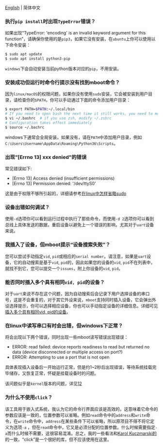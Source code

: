 [English](usage_problem.md) | 简体中文

### 执行`pip install`时出现`TypeError`错误？

如果出现“TypeError: 'encoding' is an invalid keyword argument for this function”，请确保你使用的是`pip3`，如果它没有安装，在`ubuntu`上你可以使用以下命令安装：

```sh
$ sudo apt update
$ sudo apt install python3-pip
```

`windows`下会自动安装当前python版本对应的`pip`，不用安装。

### 安装成功但运行时命令行提示没有找到mboot命令？

因为`linux/macOS`的权限问题，如果你没有使用`sudo`安装，它会被安装到用户目录，请检查你的`$PATH`，你可以手动通过下面的命令添加用户目录：

```sh
$ export PATH=$PATH:~/.local/bin
# If you need to open bash the next time it still works, you need to modify ~/.bashrc and add the above command at the end.
$ vi ~/.bashrc  # if you use zsh, modify ~/.zshrc
# Configuration takes effect immediately
$ source ~/.bachrc
```
windows下通常会全局安装，如果没有，请在`PATH`中添加用户目录，例如`C:\Users\Username\AppData\Roaming\Python36\Scripts`。

### 出现"[Errno 13] xxx denied"的错误

常见错误如下:

* [Errno 13] Access denied (insufficient permissions)
* [Errno 13] Permission denied: '/dev/ttyS0'

这是由于权限不够所引起的，详细请参考[在linux中怎样省略sudo](how_to_omit_the_sudo_prefix_in_linux.zh-CN.md)

### 设备出错如何调试？

使用`-d`选项你可以看到运行过程中执行了那些命令，而使用`-d 2`选项你可以看到总线上具体发送的数据，重启设备以避免上一个错误的影响，尤其对于`uart`设备来说。 

### 我插入了设备，但mboot提示“设备搜索失败”？

您可以尝试手动指定`vid`, `pid`或相应的`serial number`。请注意，如果是`uart`设备，它的自动搜索是基于`vid`, `pid`的，因此如果您的设备的`vid`, `pid`不在列表中，就找不到它，您可以提交一个`issues`，附上你设备的`vid`, `pid`。

### 能否同时插入多个具有相同`vid, pid`的设备？

对于`uart`来说不存在这个问题，因为自动搜索后会记录下用户选择设备的串口号，这是不会重复的，对于其它外设来说，`mboot`支持同时插入设备，它会弹出外设选择提示，你可以选择相应设备，你也可以手动指定设备的详细信息。详细可见[插入多个具有相同vid, pid的设备](insert_multiple_devices_with_the_same_vid_pid.zh-CN.md)。

### 在linux中读写串口有时会出错，但windows下正常？

将会出现以下两个错误，同时出现一些mboot读写错误出现错误：

* ERROR: read failed: device reports readiness to read but returned no data (device disconnected or multiple access on port?)
* ERROR: Attempting to use a port that is not open

具体表现插入设备后一开始运行正常，但是约1~2秒后出现错误，等待系统挂载完毕储存，又恢复正常，怀疑是挂载设备时的问题。

该问题似乎是`kernel`版本的问题，详见[1](https://bugs.launchpad.net/ubuntu/+source/linux-lts-trusty/+bug/1501345)[2](https://bugs.launchpad.net/ubuntu/+source/python2.7/+bug/1501240)

### 为什么不使用`click`？

该工具用于嵌入式系统，我认为它的命令行界面应该是高效的，这意味着它命令的参数应该是一致的，位置参数可以省略。例如`read`命令中的`address`和`write`命令，在`write`命令中，`address`在某些条件下可以省略，所以原项目不得不将它定义为选项`-a` ，但在`read`命令中，它又是必须分配的位置参数。什么时候需要指定`-a`而什么时候不需要，这很容易混淆。总之，我的一些看法和[Karol Kuczmarski的][1]的一致，“click”是一个很好的库，但不应该使用在这里。

[1]:http://xion.io/post/programming/python-dont-use-click.html
